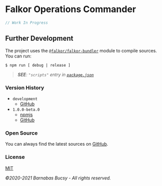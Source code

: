# **Falkor Operations Commander**

```javascript
// Work In Progress
```

## **Further Development**

The project uses the [`@falkor/falkor-bundler`](https://www.npmjs.com/package/@falkor/falkor-bundler "Visit") module to compile sources. You can run:

```
$ npm run [ debug | release ]
```

> _**SEE**: `"scripts"` entry in [`package.json`](https://github.com/theonethread/falkor-commander/blob/master/package.json "Open")_

### **Version History**

* `development`
    * [GitHub](https://github.com/theonethread/falkor-commander "Visit")
* `1.0.0-beta.0`
    * [npmjs](https://www.npmjs.com/package/@falkor/falkor-commander/v/1.0.0-beta.0 "Visit")
    * [GitHub](https://github.com/theonethread/falkor-commander/releases/tag/v1.0.0-beta.0 "Visit")

### **Open Source**

You can always find the latest sources on [GitHub](https://github.com/theonethread/falkor-commander "Visit").

### **License**

[MIT](https://github.com/theonethread/falkor-commander/blob/master/license.txt "Open")

_©2020-2021 Barnabas Bucsy - All rights reserved._
